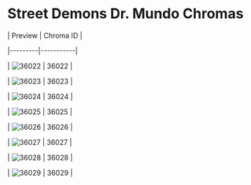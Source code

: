 # Street Demons Dr. Mundo Chromas


| Preview | Chroma ID |

|---------|-----------|

| ![36022](https://raw.communitydragon.org/latest/plugins/rcp-be-lol-game-data/global/default/v1/champion-chroma-images/36/36022.png) | 36022 |

| ![36023](https://raw.communitydragon.org/latest/plugins/rcp-be-lol-game-data/global/default/v1/champion-chroma-images/36/36023.png) | 36023 |

| ![36024](https://raw.communitydragon.org/latest/plugins/rcp-be-lol-game-data/global/default/v1/champion-chroma-images/36/36024.png) | 36024 |

| ![36025](https://raw.communitydragon.org/latest/plugins/rcp-be-lol-game-data/global/default/v1/champion-chroma-images/36/36025.png) | 36025 |

| ![36026](https://raw.communitydragon.org/latest/plugins/rcp-be-lol-game-data/global/default/v1/champion-chroma-images/36/36026.png) | 36026 |

| ![36027](https://raw.communitydragon.org/latest/plugins/rcp-be-lol-game-data/global/default/v1/champion-chroma-images/36/36027.png) | 36027 |

| ![36028](https://raw.communitydragon.org/latest/plugins/rcp-be-lol-game-data/global/default/v1/champion-chroma-images/36/36028.png) | 36028 |

| ![36029](https://raw.communitydragon.org/latest/plugins/rcp-be-lol-game-data/global/default/v1/champion-chroma-images/36/36029.png) | 36029 |